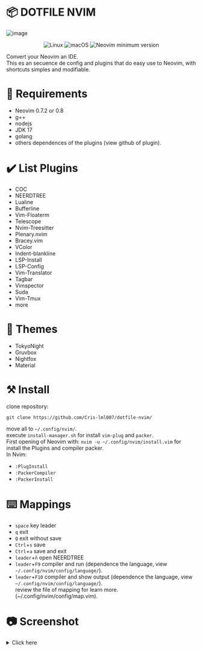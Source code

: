 # 📦 DOTFILE NVIM
![image](https://user-images.githubusercontent.com/83845332/194928432-4b4d91a4-4b36-41bd-b86f-2b81dd84274a.png)  
<div align="center">
  <center>
     <img alt="Linux" src="https://img.shields.io/badge/Linux-%23.svg?style=flat-square&logo=linux&color=FCC624&logoColor=black" />
     <img alt="macOS" src="https://img.shields.io/badge/macOS-%23.svg?style=flat-square&logo=apple&color=000000&logoColor=white" />
     <img src="https://img.shields.io/badge/Neovim-0.7.2-blueviolet.svg?style=flat-square&logo=Neovim&logoColor=green" alt="Neovim minimum version"/>
  </center>
</div>  

Convert your Neovim an IDE.  
This es an secuence de config and plugins that do easy use to Neovim, with shortcuts simples and modifiable.  
# 🧰 Requirements  
- Neovim 0.7.2 or 0.8  
- g++
- nodejs
- JDK 17
- golang
- others dependences of the plugins (view github of plugin).
# ✔️ List Plugins  
- COC
- NEERDTREE
- Lualine
- Bufferline
- Vim-Floaterm
- Telescope
- Nvim-Treesitter
- Plenary.nvim
- Bracey.vim
- VColor
- Indent-blankline
- LSP-Install
- LSP-Config
- Vim-Translator
- Tagbar
- Vimspector
- Suda
- Vim-Tmux
- more
# 🌈 Themes
- TokyoNight
- Gruvbox
- Nightfox
- Material
# ⚒️ Install
clone repository:
```
git clone https://github.com/Cris-lml007/dotfile-nvim/
```
move all to `~/.config/nvim/`.  
execute `install-manager.sh` for install `vim-plug` and `packer`.  
First opening of Neovim with: `nvim -u ~/.config/nvim/install.vim` for install the Plugins and compiler packer.  
In Nvim:  
- `:PlugInstall`
- `:PackerCompiler`
- `:PackerInstall`
# ⌨️ Mappings
- `space` key leader
- `q` exit
- `Q` exit without save
- `Ctrl`+`s` save
- `Ctrl`+`a` save and exit
- `leader`+`ñ` open NEERDTREE
- `leader`+`F9` compiler and run (dependence the language, view `~/.config/nvim/config/language/`).
- `leader`+`F10` compiler and show output (dependence the language, view `~/.config/nvim/config/language/`).  
review the file of mapping for learn more. (~/.config/nvim/config/map.vim).  
# 📷 Screenshot
<details><summary>Click here</summary>  
○ Tokyonight
<br><img src="https://user-images.githubusercontent.com/83845332/194933599-6b64aa6b-af17-4e57-96e1-a6025ac5f64e.png"><br>
○ compiler C++
<br><img src="https://user-images.githubusercontent.com/83845332/194933671-091c86c0-340d-4c85-8851-a503a1e94cd4.png"><br> 
○ Autocomplete
<br><img src="https://user-images.githubusercontent.com/83845332/194933911-f0455d86-291f-42e4-9227-4d381cb21db3.png"><br> 
○ Detection errors
<br><img src="https://user-images.githubusercontent.com/83845332/194933978-5d530850-6cba-42d8-8876-ad5bcba1a3b5.png"><br>
○ Telescope  and theme material  
<br><img src="https://user-images.githubusercontent.com/83845332/194934123-3645c9fd-7d2f-4174-9775-0ce097ca24d0.png"><br>
○ Translate and theme Gruvbox  
<br><img src="https://user-images.githubusercontent.com/83845332/194934397-be38d75c-6b9c-4086-84a1-b7ecee72ff0f.png"><br>
○ Rename  
<br><img src="https://user-images.githubusercontent.com/83845332/194934541-d7889831-abf7-43fc-94fb-9e0942fd3e8a.png"><br>
○ execute Haskell  
<br><img src="https://user-images.githubusercontent.com/83845332/194946073-d0a9e2f9-59f2-4b60-82ec-32f64cd568da.png"><br>
</details>  

